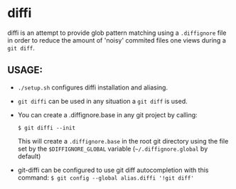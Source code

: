 # diffi

diffi is an attempt to provide glob pattern matching using a `.diffignore` file in order to
reduce the amount of 'noisy' commited files one views during a `git diff`.

## USAGE:

* `./setup.sh` configures diffi installation and aliasing.

* `git diffi` can be used in any situation a `git diff` is used.

* You can create a .diffignore.base in any git project by calling:

    `$ git diffi --init`

    This will create a `.diffignore.base` in the root git directory using the 
    file set by the `$DIFFIGNORE_GLOBAL` variable (`~/.diffignore.global` by default)


* git-diffi can be configured to use git diff autocompletion with this command:
    `$ git config --global alias.diffi '!git diff'`


